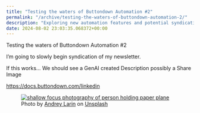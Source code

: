```yaml
---
title: "Testing the waters of Buttondown Automation #2"
permalink: "/archive/testing-the-waters-of-buttondown-automation-2/"
description: "Exploring new automation features and potential syndication in this edition!"
date: 2024-08-02 23:03:35.068372+00:00
---
```


<!-- buttondown-editor-mode: plaintext --><p>Testing the waters of Buttondown Automation #2</p><p>I’m going to slowly begin syndication of my newsletter.</p><p>If this works… We should see a GenAI created Description possibly a Share Image</p><p><a target="_blank" rel="noopener noreferrer nofollow" href="https://docs.buttondown.com/linkedin">https://docs.buttondown.com/linkedin</a></p><figure><a href="https://unsplash.com/@engine9?utm_source=Buttondown&amp;utm_medium=referral" target="_blank" rel="noopener noreferrer"><img src="https://images.unsplash.com/photo-1484264121943-78dd345bd494?crop=entropy&amp;cs=tinysrgb&amp;fit=max&amp;fm=jpg&amp;ixid=M3w2Mjg2OTV8MHwxfHNlYXJjaHwxNnx8cGFwZXIlMjBhaXJwbGFuZXxlbnwwfHx8fDE3MjI2MjM2MzB8MA&amp;ixlib=rb-4.0.3&amp;q=80&amp;w=1080" alt="shallow focus photography of person holding paper plane" draggable="false" contenteditable="false"></a><figcaption>Photo by <a target="_blank" rel="noopener noreferrer nofollow" href="https://unsplash.com/@engine9?utm_source=Buttondown&amp;utm_medium=referral">Andrey  Larin</a> on <a target="_blank" rel="noopener noreferrer nofollow" href="https://unsplash.com/?utm_source=Buttondown&amp;utm_medium=referral">Unsplash</a></figcaption></figure>